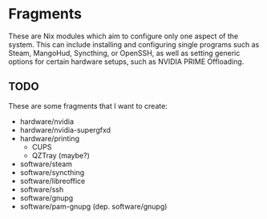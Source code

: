 # Fragments
These are Nix modules which aim to configure only one aspect of the system.
This can include installing and configuring single programs such as Steam,
MangoHud, Syncthing, or OpenSSH, as well as setting generic options for certain
hardware setups, such as NVIDIA PRIME Offloading.

## TODO
These are some fragments that I want to create:
- hardware/nvidia
- hardware/nvidia-supergfxd
- hardware/printing
	- CUPS
	- QZTray (maybe?)
- software/steam
- software/syncthing
- software/libreoffice
- software/ssh
- software/gnupg
- software/pam-gnupg (dep. software/gnupg)

